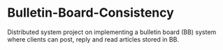 # Bulletin-Board-Consistency
Distributed system project on implementing a bulletin board (BB) system where clients can post, reply and read articles stored in BB.
